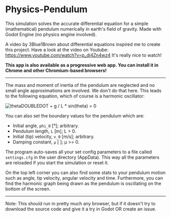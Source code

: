 # Physics-Pendulum

This simulation solves the accurate differential equation for a simple (mathematical) pendulum numerically in earth's field of gravity. Made with Godot Engine (no physics engine involved).

A video by 3Blue1Brown about differential equations inspired me to create this project. Have a look at the video on Youtube: https://www.youtube.com/watch?v=p_di4Zn4wz4 It's really nice to watch!

**This app is also available as a progressive web app. You can install it in Chrome and other Chromium-based browsers!**

---

The mass and moment of inertia of the pendulum are neglected and no small angle approximations are involved. We don't do that here. This leads to the following equation, which of course is a harmonic oscillator:

![thetaDOUBLEDOT + g / L * sin(theta) = 0](https://wikimedia.org/api/rest_v1/media/math/render/svg/36e0d601a33a7562dfb162abd7e58859a40ccff1)

You can also set the boundary values for the pendulum which are:
* Initial angle, ``phi_0`` [°]; arbitrary.
* Pendulum length, ``L`` [m]; L > 0.
* Initial (tip) velocity, ``v_0`` [m/s]; arbitrary.
* Damping constant, ``µ`` [ ]; µ >= 0.

The program auto-saves all your set config parameters to a file called ``settings.cfg`` in the user directory (AppData). This way all the parameters are reloaded if you start the simulation or reset it.

On the top left corner you can also find some stats to your pendulum motion such as angle, tip velocity, angular velocity and time. Furthermore, you can find the harmonic graph being drawn as the pendulum is oscillating on the bottom of the screen.

---

Note: This should run in pretty much any browser, but if it doesn't try to download the source code and give it a try in Godot OR create an issue.
